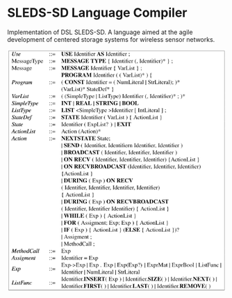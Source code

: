 # SLEDS-SD Language Compiler

Implementation of DSL SLEDS-SD. A language aimed at the agile development of centered storage systems for wireless sensor networks.

<p align="center">
  <img src="/fonte/syntax-sleds.png" width="550" alt="accessibility text">
</p>
